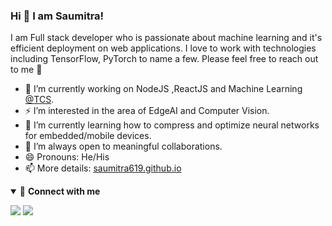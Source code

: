 ### Hi 👋 I am Saumitra!

I am Full stack developer who is passionate about machine learning and it's efficient deployment on web applications. I love to work with technologies including TensorFlow, PyTorch to name a few. Please feel free to reach out to me 🙂

- 🔭 I’m currently working on NodeJS ,ReactJS and Machine Learning [@TCS](https://www.tcs.com/).
- ⚡ I’m interested in the area of EdgeAI and Computer Vision.
- 🌱 I’m currently learning how to compress and optimize neural networks for embedded/mobile devices.
- 👯 I’m always open to meaningful collaborations.
- 😄 Pronouns: He/His
- 📫 More details: [saumitra619.github.io](https://saumitra619.github.io/)

<details open>
<summary>🤝 <b>Connect with me</b></summary>

<p align = "center">

[<img src ="https://img.shields.io/badge/portfolio-%23.svg?&style=for-the-badge&logo=&logoColor=white%22">](https://saumitra619.github.io/)
[<img src="https://img.shields.io/badge/linkedin-%230077B5.svg?&style=for-the-badge&logo=linkedin&logoColor=white" />](https://www.linkedin.com/in/saumitra-tomar/)

</p>

</details>